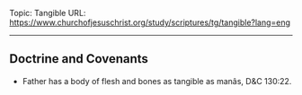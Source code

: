 Topic: Tangible
URL: https://www.churchofjesuschrist.org/study/scriptures/tg/tangible?lang=eng

---

## Doctrine and Covenants

- Father has a body of flesh and bones as tangible as manâs, D&C 130:22.

